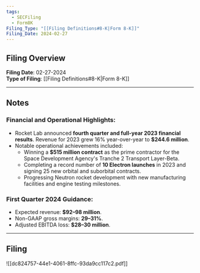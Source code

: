```yaml
---
tags:
  - SECFiling
  - Form8K
Filing_Type: "[[Filing Definitions#8-K|Form 8-K]]"
Filing_Date: 2024-02-27
---
```


## Filing Overview

**Filing Date**: 02-27-2024  
**Type of Filing**: [[Filing Definitions#8-K|Form 8-K]]  

---

## Notes

### Financial and Operational Highlights:
- Rocket Lab announced **fourth quarter and full-year 2023 financial results**. Revenue for 2023 grew 16% year-over-year to **$244.6 million**.
- Notable operational achievements included:
  - Winning a **$515 million contract** as the prime contractor for the Space Development Agency's Tranche 2 Transport Layer-Beta.
  - Completing a record number of **10 Electron launches** in 2023 and signing 25 new orbital and suborbital contracts.
  - Progressing Neutron rocket development with new manufacturing facilities and engine testing milestones.

### First Quarter 2024 Guidance:
- Expected revenue: **$92–98 million**.
- Non-GAAP gross margins: **29–31%**.
- Adjusted EBITDA loss: **$28–30 million**.

---

## Filing

![[dc824757-44e1-4061-8ffc-93da9cc117c2.pdf]]
